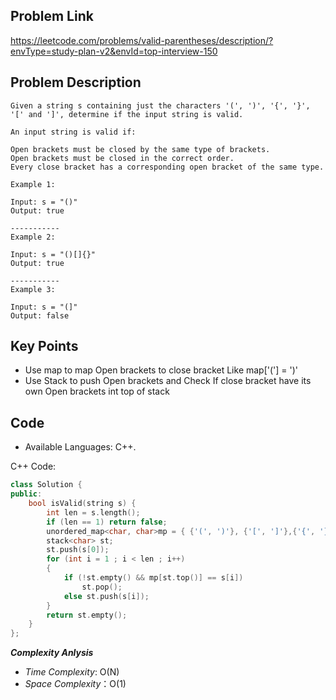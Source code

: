 ## Problem Link

https://leetcode.com/problems/valid-parentheses/description/?envType=study-plan-v2&envId=top-interview-150
## Problem Description

```
Given a string s containing just the characters '(', ')', '{', '}', '[' and ']', determine if the input string is valid.

An input string is valid if:

Open brackets must be closed by the same type of brackets.
Open brackets must be closed in the correct order.
Every close bracket has a corresponding open bracket of the same type.

Example 1:

Input: s = "()"
Output: true

-----------
Example 2:

Input: s = "()[]{}"
Output: true

-----------
Example 3:

Input: s = "(]"
Output: false
```
## Key Points

- Use map to map Open brackets to close bracket Like map['('] = ')'
- Use Stack to push Open brackets and Check If close bracket have its own Open brackets int top of stack

## Code

- Available Languages: C++.

C++ Code:

```cpp
class Solution {
public:
    bool isValid(string s) {
        int len = s.length();
        if (len == 1) return false;
        unordered_map<char, char>mp = { {'(', ')'}, {'[', ']'},{'{', '}'} };
        stack<char> st;
        st.push(s[0]);
        for (int i = 1 ; i < len ; i++)
        {
            if (!st.empty() && mp[st.top()] == s[i])
                st.pop();
            else st.push(s[i]);
        }
        return st.empty();
    }
};
```

**_Complexity Anlysis_**

- _Time Complexity_: O(N)
- _Space Complexity_：O(1)